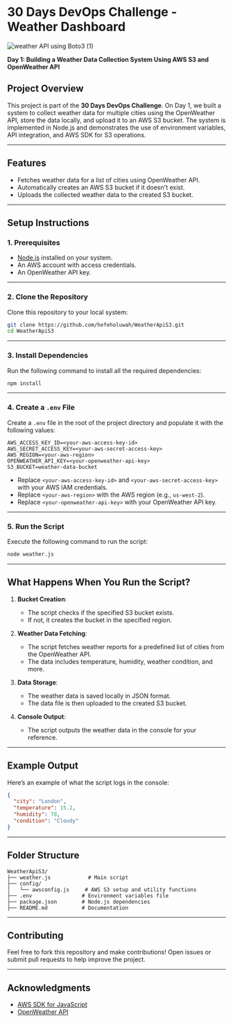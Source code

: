 # 30 Days DevOps Challenge - Weather Dashboard

![weather API using Boto3  (1)](https://github.com/user-attachments/assets/848f45a9-b504-41dd-9d86-472689c971e3)


**Day 1: Building a Weather Data Collection System Using AWS S3 and OpenWeather API**

## Project Overview  
This project is part of the **30 Days DevOps Challenge**. On Day 1, we built a system to collect weather data for multiple cities using the OpenWeather API, store the data locally, and upload it to an AWS S3 bucket. The system is implemented in Node.js and demonstrates the use of environment variables, API integration, and AWS SDK for S3 operations.

---

## Features  
- Fetches weather data for a list of cities using OpenWeather API.  
- Automatically creates an AWS S3 bucket if it doesn't exist.  
- Uploads the collected weather data to the created S3 bucket.  

---

## Setup Instructions  

### 1. Prerequisites  
- [Node.js](https://nodejs.org/) installed on your system.  
- An AWS account with access credentials.  
- An OpenWeather API key.  

---

### 2. Clone the Repository  
Clone this repository to your local system:  
```bash
git clone https://github.com/hefeholuwah/WeatherApiS3.git
cd WeatherApiS3
```
---

### 3. Install Dependencies  
Run the following command to install all the required dependencies:  
```bash
npm install
```

---

### 4. Create a `.env` File  
Create a `.env` file in the root of the project directory and populate it with the following values:  
```plaintext
AWS_ACCESS_KEY_ID=<your-aws-access-key-id>
AWS_SECRET_ACCESS_KEY=<your-aws-secret-access-key>
AWS_REGION=<your-aws-region>
OPENWEATHER_API_KEY=<your-openweather-api-key>
S3_BUCKET=weather-data-bucket
```

- Replace `<your-aws-access-key-id>` and `<your-aws-secret-access-key>` with your AWS IAM credentials.  
- Replace `<your-aws-region>` with the AWS region (e.g., `us-west-2`).  
- Replace `<your-openweather-api-key>` with your OpenWeather API key.

---

### 5. Run the Script  
Execute the following command to run the script:  
```bash
node weather.js
```

---

## What Happens When You Run the Script?  
1. **Bucket Creation**:  
   - The script checks if the specified S3 bucket exists.  
   - If not, it creates the bucket in the specified region.  

2. **Weather Data Fetching**:  
   - The script fetches weather reports for a predefined list of cities from the OpenWeather API.  
   - The data includes temperature, humidity, weather condition, and more.  

3. **Data Storage**:  
   - The weather data is saved locally in JSON format.  
   - The data file is then uploaded to the created S3 bucket.  

4. **Console Output**:  
   - The script outputs the weather data in the console for your reference.  

---

## Example Output  
Here’s an example of what the script logs in the console:  
```json
{
  "city": "London",
  "temperature": 15.2,
  "humidity": 78,
  "condition": "Cloudy"
}
```

---

## Folder Structure  
```plaintext
WeatherApiS3/
├── weather.js            # Main script
├── config/
│   └── awsconfig.js     # AWS S3 setup and utility functions
├── .env                # Environment variables file
├── package.json        # Node.js dependencies
├── README.md           # Documentation
```

---

## Contributing  
Feel free to fork this repository and make contributions! Open issues or submit pull requests to help improve the project.  

---

## Acknowledgments  
- [AWS SDK for JavaScript](https://aws.amazon.com/sdk-for-javascript/)  
- [OpenWeather API](https://openweathermap.org/api)  


